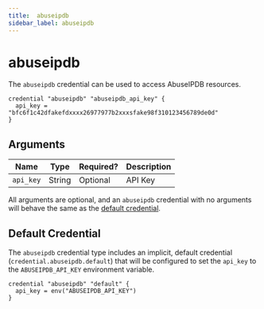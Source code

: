```yaml
---
title:  abuseipdb
sidebar_label: abuseipdb
---
```


# abuseipdb

The `abuseipdb` credential can be used to access AbuseIPDB resources.

```hcl
credential "abuseipdb" "abuseipdb_api_key" {
  api_key = "bfc6f1c42dfakefdxxxx26977977b2xxxsfake98f310123456789de0d"
}
```

## Arguments

| Name            | Type    | Required?| Description
|-----------------|---------|----------|-------------------
| `api_key`       |  String | Optional | API Key

All arguments are optional, and an `abuseipdb` credential with no arguments will behave the same as the [default credential](#default-credential).

## Default Credential

The `abuseipdb` credential type includes an implicit, default credential (`credential.abuseipdb.default`) that will be configured to set the `api_key` to the `ABUSEIPDB_API_KEY` environment variable.

```hcl
credential "abuseipdb" "default" {
  api_key = env("ABUSEIPDB_API_KEY")
}
```
